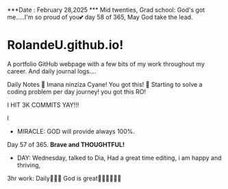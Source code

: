 ***Date : February 28,2025 *** Mid twenties, Grad school: God's got me.....I'm so proud of you💕 day 58 of 365, May God take the lead.
# RolandeU.github.io!

A portfolio GitHub webpage with a few bits of my work throughout my career. And daily journal logs....


Daily Notes
💚 Imana ninziza Cyane! You got this!
💚 Starting to solve a coding problem per day journey! you got this RO!

I HIT 3K COMMITS YAY!!!

l
- MIRACLE: GOD will provide always 100%.

Day 57 of 365. **Brave and THOUGHTFUL!** 
- DAY: Wednesday, talked to Dia, Had a great time editing, i am happy and thriving, 

3hr work: Daily💚💚💚
God is great💚💚💚💚💚💚
